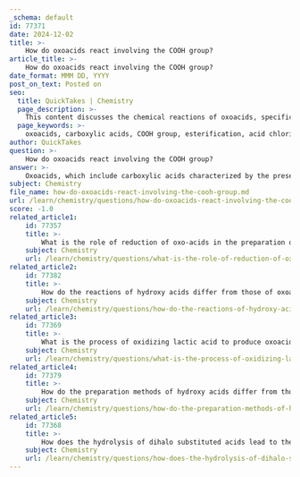```yaml
---
_schema: default
id: 77371
date: 2024-12-02
title: >-
    How do oxoacids react involving the COOH group?
article_title: >-
    How do oxoacids react involving the COOH group?
date_format: MMM DD, YYYY
post_on_text: Posted on
seo:
  title: QuickTakes | Chemistry
  page_description: >-
    This content discusses the chemical reactions of oxoacids, specifically focusing on carboxylic acids possessing the COOH group, including their reactions such as esterification, conversion to acid chlorides, decarboxylation, and more.
  page_keywords: >-
    oxoacids, carboxylic acids, COOH group, esterification, acid chlorides, decarboxylation, tautomers, substitution reactions, thermal reactions, lactones
author: QuickTakes
question: >-
    How do oxoacids react involving the COOH group?
answer: >-
    Oxoacids, which include carboxylic acids characterized by the presence of a carboxyl group (COOH), exhibit a variety of chemical reactions due to their functional groups. The carboxyl group consists of a carbonyl (C=O) and a hydroxyl (O-H) group, making carboxylic acids a specific type of oxoacid.\n\n1. **Reactions of Carboxylic Acids**: Carboxylic acids can undergo several types of reactions:\n   - **Esterification**: In the presence of an alcohol and an acid catalyst, carboxylic acids can react to form esters. This process involves the formation of a tetrahedral intermediate and the elimination of water.\n   - **Conversion to Acid Chlorides**: Carboxylic acids can be converted to acid chlorides by reacting with thionyl chloride (SOCl₂). In this reaction, the hydroxyl group is replaced by a chlorosulfite intermediate, enhancing the leaving group ability.\n   - **Decarboxylation**: Carboxylic acids can undergo decarboxylation, particularly when they are α-oxoacids or β-oxoacids. This reaction involves the loss of carbon dioxide (CO₂) and is facilitated by the presence of a keto group adjacent to the carboxylic acid.\n\n2. **Formation of Tautomers**: Carboxylic acids with adjacent carbonyl groups can exist in tautomeric forms, such as keto and enol forms. For example, oxaloacetic acid can form both enol and keto tautomers, with the equilibrium favoring the keto form at neutral pH.\n\n3. **Substitution Reactions**: The hydroxyl group in carboxylic acids can be substituted by other nucleophiles, leading to the formation of various functional derivatives. However, the hydroxyl group is generally a poor leaving group, which can limit the types of reactions that can occur.\n\n4. **Thermal Reactions**: Heating carboxylic acids can lead to dehydration reactions, where water is lost, resulting in the formation of cyclic esters (lactones) or other products depending on the structure of the acid.\n\nIn summary, oxoacids involving the COOH group participate in a range of reactions, including esterification, conversion to acid chlorides, decarboxylation, and substitution reactions, all of which are influenced by the presence of the carboxyl group and adjacent functional groups.
subject: Chemistry
file_name: how-do-oxoacids-react-involving-the-cooh-group.md
url: /learn/chemistry/questions/how-do-oxoacids-react-involving-the-cooh-group
score: -1.0
related_article1:
    id: 77357
    title: >-
        What is the role of reduction of oxo-acids in the preparation of hydroxy acids?
    subject: Chemistry
    url: /learn/chemistry/questions/what-is-the-role-of-reduction-of-oxoacids-in-the-preparation-of-hydroxy-acids
related_article2:
    id: 77382
    title: >-
        How do the reactions of hydroxy acids differ from those of oxoacids?
    subject: Chemistry
    url: /learn/chemistry/questions/how-do-the-reactions-of-hydroxy-acids-differ-from-those-of-oxoacids
related_article3:
    id: 77369
    title: >-
        What is the process of oxidizing lactic acid to produce oxoacids?
    subject: Chemistry
    url: /learn/chemistry/questions/what-is-the-process-of-oxidizing-lactic-acid-to-produce-oxoacids
related_article4:
    id: 77379
    title: >-
        How do the preparation methods of hydroxy acids differ from those of oxoacids?
    subject: Chemistry
    url: /learn/chemistry/questions/how-do-the-preparation-methods-of-hydroxy-acids-differ-from-those-of-oxoacids
related_article5:
    id: 77368
    title: >-
        How does the hydrolysis of dihalo substituted acids lead to the formation of oxoacids?
    subject: Chemistry
    url: /learn/chemistry/questions/how-does-the-hydrolysis-of-dihalo-substituted-acids-lead-to-the-formation-of-oxoacids
---
```


&nbsp;